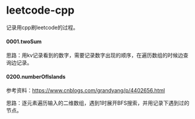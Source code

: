 # leetcode-cpp

记录用cpp刷leetcode的过程。

#### 0001.twoSum

思路：用kv记录看到的数字，需要记录数字出现的顺序，在遍历数组的时候边查询边记录。

#### 0200.numberOfIslands

参考资料：https://www.cnblogs.com/grandyang/p/4402656.html

思路：逐元素遍历输入的二维数组，遇到1时展开BFS搜索，并用记录下遇到过的节点。
